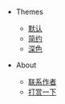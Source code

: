 * Themes
  - <a href="#" data-link-title="Simple">默认</a>
  - <a href="#" data-link-title="Defaults">简约</a> 
  - <a href="#" data-link-title="Simple Dark">深色</a>

* About
  * [联系作者](about/author)
  * [打赏一下](about/donate)